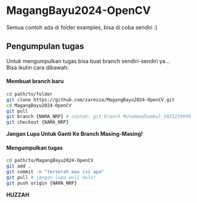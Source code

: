 # MagangBayu2024-OpenCV

Semua contoh ada di folder examples, bisa di coba sendiri :)

## Pengumpulan tugas

Untuk mengumpulkan tugas bisa buat branch sendiri-sendiri ya... \
Bisa ikutin cara dibawah:

#### Membuat branch baru
```sh
cd path/to/folder
git clone https://github.com/zarezza/MagangBayu2024-OpenCV.git
cd MagangBayu2024-OpenCV
git pull
git branch {NAMA_NRP} # contoh: git branch MuhammadSumbul_5025239999
git checkout {NAMA_NRP}
```
**Jangan Lupa Untuk Ganti Ke Branch Masing-Masing!**

#### Mengumpulkan tugas
```sh
cd path/to/MagangBayu2024-OpenCV
git add .
git commit -m "terserah mau isi apa"
git pull # jangan lupa pull dulu!
git push origin {NAMA_NRP}
```


**HUZZAH**
